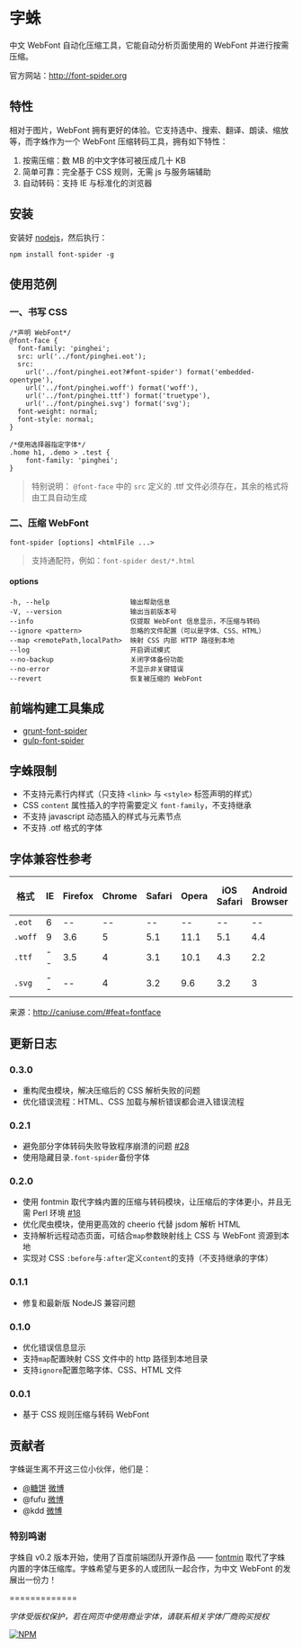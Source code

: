 #	字蛛

中文 WebFont 自动化压缩工具，它能自动分析页面使用的 WebFont 并进行按需压缩。

官方网站：<http://font-spider.org>

## 特性

相对于图片，WebFont 拥有更好的体验。它支持选中、搜索、翻译、朗读、缩放等，而字蛛作为一个 WebFont 压缩转码工具，拥有如下特性：

1. 按需压缩：数 MB 的中文字体可被压成几十 KB
2. 简单可靠：完全基于 CSS 规则，无需 js 与服务端辅助
3. 自动转码：支持 IE 与标准化的浏览器

##	安装

安装好 [nodejs](http://nodejs.org)，然后执行：

```
npm install font-spider -g
```

##	使用范例

### 一、书写 CSS

```
/*声明 WebFont*/
@font-face {
  font-family: 'pinghei';
  src: url('../font/pinghei.eot');
  src:
    url('../font/pinghei.eot?#font-spider') format('embedded-opentype'),
    url('../font/pinghei.woff') format('woff'),
    url('../font/pinghei.ttf') format('truetype'),
    url('../font/pinghei.svg') format('svg');
  font-weight: normal;
  font-style: normal;
}

/*使用选择器指定字体*/
.home h1, .demo > .test {
    font-family: 'pinghei';
}
```

> 特别说明： `@font-face` 中的 `src` 定义的 .ttf 文件必须存在，其余的格式将由工具自动生成

###	二、压缩 WebFont

```
font-spider [options] <htmlFile ...>
```

> 支持通配符，例如：`font-spider dest/*.html`

#### options

```
-h, --help                    输出帮助信息
-V, --version                 输出当前版本号
--info                        仅提取 WebFont 信息显示，不压缩与转码
--ignore <pattern>            忽略的文件配置（可以是字体、CSS、HTML）
--map <remotePath,localPath>  映射 CSS 内部 HTTP 路径到本地
--log                         开启调试模式
--no-backup                   关闭字体备份功能
--no-error                    不显示非关键错误
--revert                      恢复被压缩的 WebFont
```

## 前端构建工具集成

* [grunt-font-spider](https://github.com/aui/grunt-font-spider)
* [gulp-font-spider](https://github.com/aui/gulp-font-spider)

## 字蛛限制

* 不支持元素行内样式（只支持 `<link>` 与 `<style>` 标签声明的样式）
* CSS `content` 属性插入的字符需要定义 `font-family`，不支持继承
* 不支持 javascript 动态插入的样式与元素节点
* 不支持 .otf 格式的字体

## 字体兼容性参考

格式 | IE | Firefox | Chrome | Safari | Opera | iOS Safari | Android Browser | Chrome for Android 
----- | ----- | ----- | ----- | ----- | ----- | ----- | ----- | -----
`.eot` | 6  | -- | -- | -- | -- | -- | -- | --
`.woff` | 9 | 3.6 | 5 | 5.1 | 11.1 | 5.1 | 4.4 | 36 
`.ttf` | --  | 3.5 | 4 | 3.1 | 10.1 | 4.3 | 2.2 | 36
`.svg` | -- | -- | 4 | 3.2 | 9.6 | 3.2 | 3 | 36

来源：<http://caniuse.com/#feat=fontface>

## 更新日志

### 0.3.0

* 重构爬虫模块，解决压缩后的 CSS 解析失败的问题
* 优化错误流程：HTML、CSS 加载与解析错误都会进入错误流程

### 0.2.1

* 避免部分字体转码失败导致程序崩溃的问题 [#28](https://github.com/aui/font-spider/issues/28)
* 使用隐藏目录`.font-spider`备份字体

### 0.2.0

* 使用 fontmin 取代字蛛内置的压缩与转码模块，让压缩后的字体更小，并且无需 Perl 环境 [#18](https://github.com/aui/font-spider/issues/18)
* 优化爬虫模块，使用更高效的 cheerio 代替 jsdom 解析 HTML
* 支持解析远程动态页面，可结合`map`参数映射线上 CSS 与 WebFont 资源到本地
* 实现对 CSS `:before`与`:after`定义`content`的支持（不支持继承的字体）

### 0.1.1

* 修复和最新版 NodeJS 兼容问题

### 0.1.0

* 优化错误信息显示
* 支持`map`配置映射 CSS 文件中的 http 路径到本地目录
* 支持`ignore`配置忽略字体、CSS、HTML 文件
  
### 0.0.1

* 基于 CSS 规则压缩与转码 WebFont

## 贡献者 

字蛛诞生离不开这三位小伙伴，他们是：

* [@糖饼](https://github.com/aui) [微博](http://www.weibo.com/planeart)
* @fufu [微博](http://www.weibo.com/u/1715968673)
* @kdd [微博](http://www.weibo.com/kddie)

### 特别鸣谢

字蛛自 v0.2 版本开始，使用了百度前端团队开源作品 —— [fontmin](https://github.com/ecomfe/fontmin) 取代了字蛛内置的字体压缩库。字蛛希望与更多的人或团队一起合作，为中文 WebFont 的发展出一份力！

=============

*字体受版权保护，若在网页中使用商业字体，请联系相关字体厂商购买授权*

[![NPM](https://nodei.co/npm/font-spider.png?downloads=true&stars=true)](https://nodei.co/npm/font-spider/)